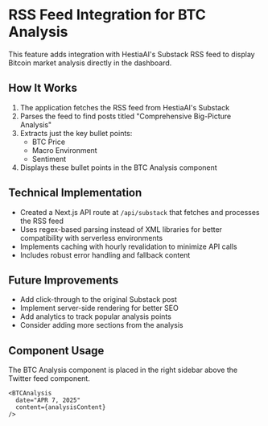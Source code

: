 # RSS Feed Integration for BTC Analysis

This feature adds integration with HestiaAI's Substack RSS feed to display Bitcoin market analysis directly in the dashboard.

## How It Works

1. The application fetches the RSS feed from HestiaAI's Substack
2. Parses the feed to find posts titled "Comprehensive Big-Picture Analysis"
3. Extracts just the key bullet points:
   - BTC Price
   - Macro Environment
   - Sentiment
4. Displays these bullet points in the BTC Analysis component

## Technical Implementation

- Created a Next.js API route at `/api/substack` that fetches and processes the RSS feed
- Uses regex-based parsing instead of XML libraries for better compatibility with serverless environments
- Implements caching with hourly revalidation to minimize API calls
- Includes robust error handling and fallback content

## Future Improvements

- Add click-through to the original Substack post
- Implement server-side rendering for better SEO
- Add analytics to track popular analysis points
- Consider adding more sections from the analysis

## Component Usage

The BTC Analysis component is placed in the right sidebar above the Twitter feed component.

```tsx
<BTCAnalysis 
  date="APR 7, 2025"
  content={analysisContent}
/>
```